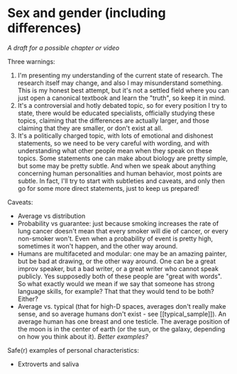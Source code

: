 # Sex and gender (including differences)

_A draft for a possible chapter or video_

Three warnings:
1) I'm presenting my understanding of the current state of research. The research itself may change, and also I may misunderstand something. This is my honest best attempt, but it's not a settled field where you can just open a canonical textbook and learn the "truth", so keep it in mind.
2) It's a controversial and hotly debated topic, so for every position I try to state, there would be educated specialists, officially studying these topics, claiming that the differences are actually larger, and those claiming that they are smaller, or don't exist at all.
3) It's a politically charged topic, with lots of emotional and dishonest statements, so we need to be very careful with wording, and with understanding what other people mean when they speak on these topics. Some statements one can make about biology are pretty simple, but some may be pretty subtle. And when we speak about anything concerning human personalities and human behavior, most points are subtle. In fact, I'll try to start with subtleties and caveats, and only then go for some more direct statements, just to keep us prepared!

Caveats:
* Average vs distribution
* Probability vs guarantee: just because smoking increases the rate of lung cancer doesn't mean that every smoker will die of cancer, or every non-smoker won't. Even when a probability of event is pretty high, sometimes it won't happen, and the other way around.
* Humans are multifaceted and modular: one may be an amazing painter, but be bad at drawing, or the other way around. One can be a great improv speaker, but a bad writer, or a great writer who cannot speak publicly. Yes supposedly both of these people are "great with words". So what exactly would we mean if we say that someone has strong language skills, for example? That that they would tend to be both? Either?
* Average vs. typical (that for high-D spaces, averages don't really make sense, and so average humans don't exist - see [[typical_sample]]). An average human has one breast and one testicle. The average position of the moon is in the center of earth (or the sun, or the galaxy, depending on how you think about it). _Better examples?_

Safe(r) examples of personal characteristics:
* Extroverts and saliva